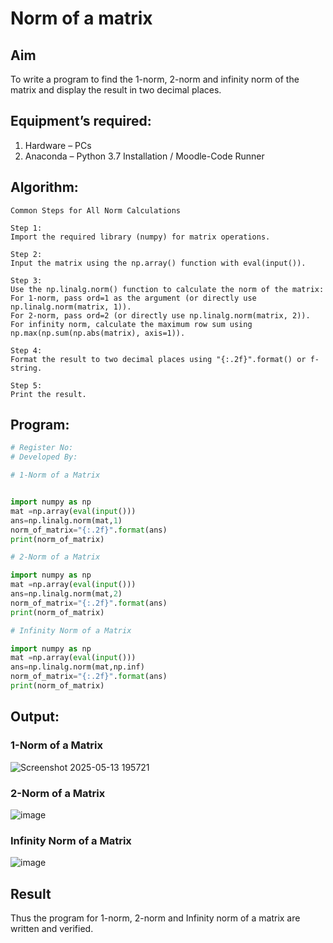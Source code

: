 # Norm of a matrix
## Aim
To write a program to find the 1-norm, 2-norm and infinity norm of the matrix and display the result in two decimal places.
## Equipment’s required:
1.	Hardware – PCs
2.	Anaconda – Python 3.7 Installation / Moodle-Code Runner
## Algorithm:
```
Common Steps for All Norm Calculations

Step 1:
Import the required library (numpy) for matrix operations.

Step 2:
Input the matrix using the np.array() function with eval(input()).

Step 3:
Use the np.linalg.norm() function to calculate the norm of the matrix:
For 1-norm, pass ord=1 as the argument (or directly use np.linalg.norm(matrix, 1)).
For 2-norm, pass ord=2 (or directly use np.linalg.norm(matrix, 2)).
For infinity norm, calculate the maximum row sum using np.max(np.sum(np.abs(matrix), axis=1)).

Step 4:
Format the result to two decimal places using "{:.2f}".format() or f-string.

Step 5:
Print the result.
```
## Program:
```Python
# Register No:
# Developed By:

# 1-Norm of a Matrix


import numpy as np
mat =np.array(eval(input()))
ans=np.linalg.norm(mat,1)
norm_of_matrix="{:.2f}".format(ans)
print(norm_of_matrix)

# 2-Norm of a Matrix

import numpy as np
mat =np.array(eval(input())) 
ans=np.linalg.norm(mat,2)
norm_of_matrix="{:.2f}".format(ans) 
print(norm_of_matrix) 

# Infinity Norm of a Matrix

import numpy as np 
mat =np.array(eval(input())) 
ans=np.linalg.norm(mat,np.inf) 
norm_of_matrix="{:.2f}".format(ans) 
print(norm_of_matrix)  


```
## Output:

### 1-Norm of a Matrix
![Screenshot 2025-05-13 195721](https://github.com/user-attachments/assets/aa220011-da88-4099-b674-3c462e72b3f7)
### 2-Norm of a Matrix
![image](https://github.com/user-attachments/assets/0ddc8f71-a0a3-4b1f-a8e6-19fdbff2d96b)
### Infinity Norm of a Matrix
![image](https://github.com/user-attachments/assets/5cbf0854-500c-47db-a9b3-f6de2630424b)


## Result
Thus the program for 1-norm, 2-norm and Infinity norm of a matrix are written and verified.
